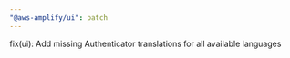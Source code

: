 ```yaml
---
"@aws-amplify/ui": patch
---
```


fix(ui): Add missing Authenticator translations for all available languages
